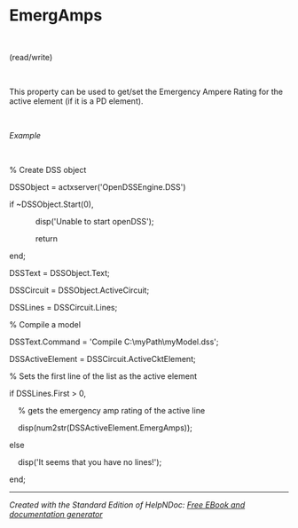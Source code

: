 # EmergAmps

&nbsp;

(read/write)

&nbsp;

This property can be used to get/set the Emergency Ampere Rating for the active element (if it is a PD element).

&nbsp;

*Example*

&nbsp;

% Create DSS object

DSSObject = actxserver('OpenDSSEngine.DSS')

if ~DSSObject.Start(0),

&nbsp; &nbsp; &nbsp; &nbsp; &nbsp; &nbsp; disp('Unable to start openDSS');

&nbsp; &nbsp; &nbsp; &nbsp; &nbsp; &nbsp; return

end;

DSSText = DSSObject.Text;

DSSCircuit = DSSObject.ActiveCircuit;

DSSLines = DSSCircuit.Lines;

% Compile a model &nbsp; &nbsp;

DSSText.Command = 'Compile C:\\myPath\\myModel.dss';

DSSActiveElement = DSSCircuit.ActiveCktElement;

% Sets the first line of the list as the active element

if DSSLines.First \> 0,

&nbsp; &nbsp; % gets the emergency amp rating of the active line

&nbsp; &nbsp; disp(num2str(DSSActiveElement.EmergAmps));

else&nbsp;

&nbsp; &nbsp; disp('It seems that you have no lines\!');

end;

***
_Created with the Standard Edition of HelpNDoc: [Free EBook and documentation generator](<https://www.helpndoc.com>)_
